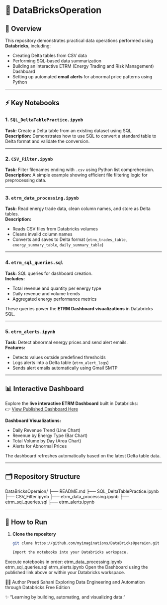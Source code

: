 # 🧠 DataBricksOperation

## 📘 Overview  
This repository demonstrates practical data operations performed using **Databricks**, including:
- Creating Delta tables from CSV data  
- Performing SQL-based data summarization  
- Building an interactive ETRM (Energy Trading and Risk Management) Dashboard  
- Setting up automated **email alerts** for abnormal price patterns using Python  

---

## ⚡ Key Notebooks

### 1. `SQL_DeltaTablePractice.ipynb`
**Task:** Create a Delta table from an existing dataset using SQL.  
**Description:** Demonstrates how to use SQL to convert a standard table to Delta format and validate the conversion.

---

### 2. `CSV_Filter.ipynb`
**Task:** Filter filenames ending with `.csv` using Python list comprehension.  
**Description:** A simple example showing efficient file filtering logic for preprocessing data.

---

### 3. `etrm_data_processing.ipynb`
**Task:** Read energy trade data, clean column names, and store as Delta tables.  
**Description:**  
- Reads CSV files from Databricks volumes  
- Cleans invalid column names  
- Converts and saves to Delta format (`etrm_trades_table`, `energy_summary_table`, `daily_summary_table`)

---

### 4. `etrm_sql_queries.sql`
**Task:** SQL queries for dashboard creation.  
**Includes:**  
- Total revenue and quantity per energy type  
- Daily revenue and volume trends  
- Aggregated energy performance metrics  

These queries power the **ETRM Dashboard visualizations** in Databricks SQL.

---

### 5. `etrm_alerts.ipynb`
**Task:** Detect abnormal energy prices and send alert emails.  
**Features:**  
- Detects values outside predefined thresholds  
- Logs alerts into a Delta table (`etrm_alert_logs`)  
- Sends alert emails automatically using Gmail SMTP  

---

## 📊 Interactive Dashboard  
Explore the **live interactive ETRM Dashboard** built in Databricks:  
👉 [View Published Dashboard Here](https://dbc-51440d65-cd14.cloud.databricks.com/dashboardsv3/01f0b363d69f166cad9fddafff95e24d/published?o=2682693863009682)

**Dashboard Visualizations:**
- Daily Revenue Trend (Line Chart)  
- Revenue by Energy Type (Bar Chart)  
- Total Volume by Day (Area Chart)  
- Alerts for Abnormal Prices  

The dashboard refreshes automatically based on the latest Delta table data.

---

## 🗂 Repository Structure
DataBricksOperaion/
├── README.md
├── SQL_DeltaTablePractice.ipynb
├── CSV_Filter.ipynb
├── etrm_data_processing.ipynb
├── etrm_sql_queries.sql
├── etrm_alerts.ipynb

---

## 🚀 How to Run

1. **Clone the repository**
   ```bash
   git clone https://github.com/myimaginations/DataBricksOperaion.git

   Import the notebooks into your Databricks workspace.

Execute notebooks in order:
etrm_data_processing.ipynb
etrm_sql_queries.sql
etrm_alerts.ipynb
Open the Dashboard using the published link above or within your Databricks workspace.

👩‍💻 Author
Preeti Sahani
Exploring Data Engineering and Automation through Databricks Free Edition

✨ “Learning by building, automating, and visualizing data.”
